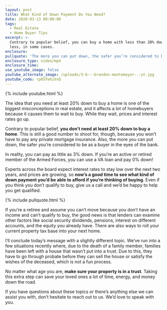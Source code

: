 ```yaml
---
layout: post
title: What Kind of Down Payment Do You Need?
date: 2020-03-13 00:00:00
tags:
  - Real Estate
  - Home Buyer Tips
excerpt: >-
  Contrary to popular belief, you can buy a home with less than 20% down—much
  less, in some cases.
enclosure:
pullquote: 'The more you can put down, the safer you’re considered to be as a buyer.'
enclosure_type: video/mp4
enclosure_time:
use_youtube_image: false
youtube_alternate_image: /uploads/3-6---brandon-montemayor---yt.jpg
youtube_code: rp65TwhzVxQ
---
```


{% include youtube.html %}

The idea that you need at least 20% down to buy a home is one of the biggest misconceptions in real estate, and it affects a lot of homebuyers because it causes them to wait to buy. While they wait, prices and interest rates go up.

Contrary to popular belief, **you don’t need at least 20% down to buy a home**. This is still a good number to shoot for, though, because you won’t have to pay any private mortgage insurance. Also, the more you can put down, the safer you’re considered to be as a buyer in the eyes of the bank.

In reality, you can pay as little as 3% down. If you’re an active or retired member of the Armed Forces, you can use a VA loan and pay 0% down\!

Experts across the board expect interest rates to stay low over the next two years, and prices are growing, so **now’s a good time to see what kind of down payment you’d be able to afford if you’re thinking of buying**. Even if you think you don’t qualify to buy, give us a call and we’d be happy to help you get qualified.

{% include pullquote.html %}

If you’re a retiree and assume you can’t move because you don’t have an income and can’t qualify to buy, the good news is that lenders can examine other factors like social security dividends, pensions, interest on different accounts, and the equity you already have. There are also ways to roll your current property tax base into your next home.

I’ll conclude today’s message with a slightly different topic. We’ve run into a few situations recently where, due to the death of a family member, families have been left with a house that wasn’t put into a trust. Due to this, they have to go through probate before they can sell the house or satisfy the wishes of the deceased, which is not a fun process.

No matter what age you are, **make sure your property is in a trust**. Taking this extra step can save your loved ones a lot of time, energy, and money down the road.

If you have questions about these topics or there’s anything else we can assist you with, don’t hesitate to reach out to us. We’d love to speak with you.